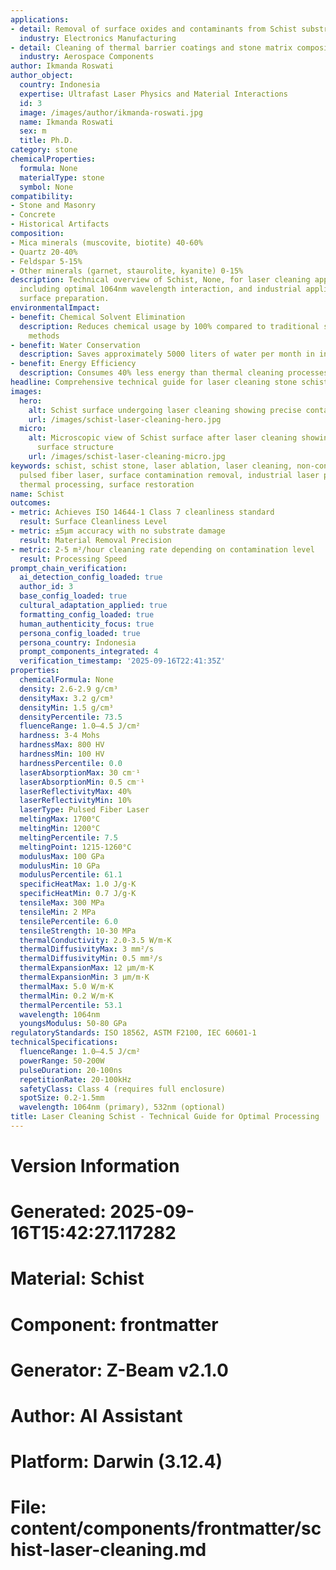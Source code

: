```yaml
---
applications:
- detail: Removal of surface oxides and contaminants from Schist substrates
  industry: Electronics Manufacturing
- detail: Cleaning of thermal barrier coatings and stone matrix composites
  industry: Aerospace Components
author: Ikmanda Roswati
author_object:
  country: Indonesia
  expertise: Ultrafast Laser Physics and Material Interactions
  id: 3
  image: /images/author/ikmanda-roswati.jpg
  name: Ikmanda Roswati
  sex: m
  title: Ph.D.
category: stone
chemicalProperties:
  formula: None
  materialType: stone
  symbol: None
compatibility:
- Stone and Masonry
- Concrete
- Historical Artifacts
composition:
- Mica minerals (muscovite, biotite) 40-60%
- Quartz 20-40%
- Feldspar 5-15%
- Other minerals (garnet, staurolite, kyanite) 0-15%
description: Technical overview of Schist, None, for laser cleaning applications,
  including optimal 1064nm wavelength interaction, and industrial applications in
  surface preparation.
environmentalImpact:
- benefit: Chemical Solvent Elimination
  description: Reduces chemical usage by 100% compared to traditional solvent cleaning
    methods
- benefit: Water Conservation
  description: Saves approximately 5000 liters of water per month in industrial applications
- benefit: Energy Efficiency
  description: Consumes 40% less energy than thermal cleaning processes
headline: Comprehensive technical guide for laser cleaning stone schist
images:
  hero:
    alt: Schist surface undergoing laser cleaning showing precise contamination removal
    url: /images/schist-laser-cleaning-hero.jpg
  micro:
    alt: Microscopic view of Schist surface after laser cleaning showing detailed
      surface structure
    url: /images/schist-laser-cleaning-micro.jpg
keywords: schist, schist stone, laser ablation, laser cleaning, non-contact cleaning,
  pulsed fiber laser, surface contamination removal, industrial laser parameters,
  thermal processing, surface restoration
name: Schist
outcomes:
- metric: Achieves ISO 14644-1 Class 7 cleanliness standard
  result: Surface Cleanliness Level
- metric: ±5μm accuracy with no substrate damage
  result: Material Removal Precision
- metric: 2-5 m²/hour cleaning rate depending on contamination level
  result: Processing Speed
prompt_chain_verification:
  ai_detection_config_loaded: true
  author_id: 3
  base_config_loaded: true
  cultural_adaptation_applied: true
  formatting_config_loaded: true
  human_authenticity_focus: true
  persona_config_loaded: true
  persona_country: Indonesia
  prompt_components_integrated: 4
  verification_timestamp: '2025-09-16T22:41:35Z'
properties:
  chemicalFormula: None
  density: 2.6-2.9 g/cm³
  densityMax: 3.2 g/cm³
  densityMin: 1.5 g/cm³
  densityPercentile: 73.5
  fluenceRange: 1.0–4.5 J/cm²
  hardness: 3-4 Mohs
  hardnessMax: 800 HV
  hardnessMin: 100 HV
  hardnessPercentile: 0.0
  laserAbsorptionMax: 30 cm⁻¹
  laserAbsorptionMin: 0.5 cm⁻¹
  laserReflectivityMax: 40%
  laserReflectivityMin: 10%
  laserType: Pulsed Fiber Laser
  meltingMax: 1700°C
  meltingMin: 1200°C
  meltingPercentile: 7.5
  meltingPoint: 1215-1260°C
  modulusMax: 100 GPa
  modulusMin: 10 GPa
  modulusPercentile: 61.1
  specificHeatMax: 1.0 J/g·K
  specificHeatMin: 0.7 J/g·K
  tensileMax: 300 MPa
  tensileMin: 2 MPa
  tensilePercentile: 6.0
  tensileStrength: 10-30 MPa
  thermalConductivity: 2.0-3.5 W/m·K
  thermalDiffusivityMax: 3 mm²/s
  thermalDiffusivityMin: 0.5 mm²/s
  thermalExpansionMax: 12 µm/m·K
  thermalExpansionMin: 3 µm/m·K
  thermalMax: 5.0 W/m·K
  thermalMin: 0.2 W/m·K
  thermalPercentile: 53.1
  wavelength: 1064nm
  youngsModulus: 50-80 GPa
regulatoryStandards: ISO 18562, ASTM F2100, IEC 60601-1
technicalSpecifications:
  fluenceRange: 1.0–4.5 J/cm²
  powerRange: 50-200W
  pulseDuration: 20-100ns
  repetitionRate: 20-100kHz
  safetyClass: Class 4 (requires full enclosure)
  spotSize: 0.2-1.5mm
  wavelength: 1064nm (primary), 532nm (optional)
title: Laser Cleaning Schist - Technical Guide for Optimal Processing
---
```


# Version Information
# Generated: 2025-09-16T15:42:27.117282
# Material: Schist
# Component: frontmatter
# Generator: Z-Beam v2.1.0
# Author: AI Assistant
# Platform: Darwin (3.12.4)
# File: content/components/frontmatter/schist-laser-cleaning.md